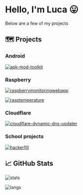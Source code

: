 # Hello, I'm Luca 😛
Below are a few of my projects

## 🗺️ Projects

### Android
[![apk-mod-toolkit](https://github-readme-stats.vercel.app/api/pin/?username=lukeaz&repo=apk-mod-toolkit&bg_color=0b0b2b&title_color=9fef00&text_color=FFFFFF&hide_border=true)](https://github.com/LukeAz/apk-mod-toolkit)

### Raspberry
[![raspberrymonitoringwebapp](https://github-readme-stats.vercel.app/api/pin/?username=lukeaz&repo=raspberrymonitoringwebapp&bg_color=0b0b2b&title_color=9fef00&text_color=FFFFFF&hide_border=true)](https://github.com/LukeAz/raspberryMonitoringWebApp)

[![rasptemperature](https://github-readme-stats.vercel.app/api/pin/?username=lukeaz&repo=rasptemperature&bg_color=0b0b2b&title_color=9fef00&text_color=FFFFFF&hide_border=true)](https://github.com/LukeAz/RaspTemperature)

### Cloudflare
[![cloudflare-dynamic-dns-updater](https://github-readme-stats.vercel.app/api/pin/?username=lukeaz&repo=cloudflare-dynamic-dns-updater&bg_color=0b0b2b&title_color=9fef00&text_color=FFFFFF&hide_border=true)](https://github.com/LukeAz/cloudflare-dynamic-dns-updater)

### School projects
[![hackerfill](https://github-readme-stats.vercel.app/api/pin/?username=lukeaz&repo=hackerfill&bg_color=0b0b2b&title_color=9fef00&text_color=FFFFFF&hide_border=true)](https://github.com/LukeAz/Hackerfill)


## 📈 GitHub Stats

![stats](https://github-readme-stats.vercel.app/api?username=lukeaz&show_icons=true&bg_color=0b0b2b&title_color=9fef00&text_color=FFFFFF&icon_color=7448FF&hide_border=true&include_all_commits=true&count_private=true)

![langs](https://github-readme-stats.vercel.app/api/top-langs/?username=lukeaz&bg_color=0b0b2b&title_color=9fef00&text_color=FFFFFF&hide_border=true)

<!--
**LukeAz/lukeaz** is a ✨ _special_ ✨ repository because its `README.md` (this file) appears on your GitHub profile.

Here are some ideas to get you started:

- 🔭 I’m currently working on ...
- 🌱 I’m currently learning ...
- 👯 I’m looking to collaborate on ...
- 🤔 I’m looking for help with ...
- 💬 Ask me about ...
- 📫 How to reach me: ...
- 😄 Pronouns: ...
- ⚡ Fun fact: ...
-->
